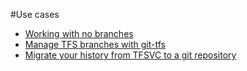 #Use cases

* [Working with no branches](working_with_no_branches.md)
* [Manage TFS branches with git-tfs](manage_tfs_branches.md)
* [Migrate your history from TFSVC to a git repository](migrate_tfs_to_git.md)

